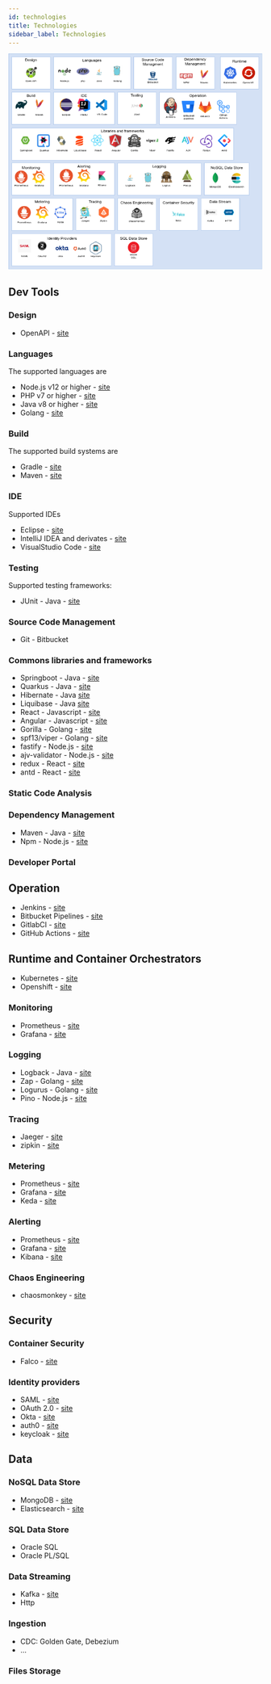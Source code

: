 ```yaml
---
id: technologies
title: Technologies
sidebar_label: Technologies
---
```


![Landscape](img/landscape.png)

## Dev Tools

### Design

* OpenAPI  - [site](https://swagger.io/)

### Languages

The supported languages are

* Node.js v12 or higher - [site](https://nodejs.org/)
* PHP v7 or higher - [site](https://www.php.net/)
* Java v8 or higher - [site](https://www.java.com/)
* Golang - [site](https://golang.org/)

### Build

The supported build systems are

* Gradle - [site](https://gradle.org/)
* Maven - [site](https://maven.apache.org/)

### IDE

Supported IDEs

* Eclipse - [site](https://www.eclipse.org/ide/)
* IntelliJ IDEA and derivates - [site](https://www.jetbrains.com/idea/)
* VisualStudio Code - [site](https://code.visualstudio.com/)

### Testing

Supported testing frameworks:

* JUnit - Java - [site](https://junit.org/junit5/)

### Source Code Management

* Git - Bitbucket

### Commons libraries and frameworks

* Springboot - Java - [site](https://spring.io/projects/spring-boot)
* Quarkus - Java - [site](https://quarkus.io/)
* Hibernate - Java [site](https://hibernate.org/)
* Liquibase - Java [site](https://www.liquibase.org/)
* React - Javascript - [site](https://it.reactjs.org/)
* Angular - Javascript - [site](https://angular.io/)
* Gorilla - Golang - [site](https://www.gorillatoolkit.org/)
* spf13/viper - Golang - [site](https://github.com/spf13/viper)
* fastify - Node.js - [site](https://www.fastify.io/)
* ajv-validator - Node.js - [site](https://github.com/ajv-validator/ajv)
* redux - React - [site](https://react-redux.js.org/)
* antd - React - [site](https://ant.design/)


### Static Code Analysis

### Dependency Management

* Maven - Java - [site](https://maven.apache.org/)
* Npm - Node.js - [site](https://www.npmjs.com/)

### Developer Portal

## Operation

* Jenkins - [site](https://www.jenkins.io/)
* Bitbucket Pipelines - [site](https://bitbucket.org/product/it/features/pipelines)
* GitlabCI - [site](https://about.gitlab.com/stages-devops-lifecycle/continuous-integration/)
* GitHub Actions - [site](https://github.com/features/actions)

## Runtime and Container Orchestrators

* Kubernetes - [site](https://kubernetes.io/)
* Openshift - [site](https://www.openshift.com/)

### Monitoring

* Prometheus - [site](https://prometheus.io/)
* Grafana - [site](https://grafana.com/)

### Logging

* Logback - Java - [site](http://logback.qos.ch/)
* Zap - Golang - [site](https://github.com/uber-go/zap)
* Logurus - Golang - [site](https://github.com/sirupsen/logrus)
* Pino - Node.js - [site](https://getpino.io/)

### Tracing

* Jaeger - [site](https://www.jaegertracing.io/)
* zipkin - [site](https://zipkin.io/)

### Metering

* Prometheus - [site](https://prometheus.io/)
* Grafana - [site](https://grafana.com/)
* Keda - [site](https://keda.sh/)

### Alerting

* Prometheus - [site](https://prometheus.io/)
* Grafana - [site](https://grafana.com/)
* Kibana - [site](https://www.elastic.co/kibana)

### Chaos Engineering

* chaosmonkey - [site](https://github.com/Netflix/chaosmonkey)

## Security

### Container Security

* Falco - [site](https://falco.org/)

### Identity providers

* SAML - [site](http://saml.xml.org/)
* OAuth 2.0 - [site](https://oauth.net/2/)
* Okta - [site](https://www.okta.com/)
* auth0 - [site](https://auth0.com/)
* keycloak - [site](https://www.keycloak.org/)

## Data

### NoSQL Data Store

* MongoDB - [site](https://www.mongodb.com/)
* Elasticsearch - [site](https://www.elastic.co/)

### SQL Data Store

* Oracle SQL
* Oracle PL/SQL

### Data Streaming

* Kafka - [site](https://kafka.apache.org/)
* Http

### Ingestion

* CDC: Golden Gate, Debezium
* ...

### Files Storage
